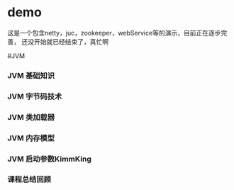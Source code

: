 # demo
这是一个包含netty，juc，zookeeper，webService等的演示，目前正在逐步完善，
还没开始就已经结束了，真忙啊

#JVM
### JVM 基础知识
### JVM 字节码技术
### JVM 类加载器
### JVM 内存模型
### JVM 启动参数KimmKing
           
### 课程总结回顾